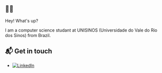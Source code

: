 ## 👋🏻

Hey! What's up?

I am a computer science studant at UNISINOS (Universidade do Vale do Rio dos Sinos) from Brazil.

## 📬 Get in touch

- [![LinkedIn](https://img.shields.io/badge/LinkedIn-%230077B5.svg?logo=linkedin&logoColor=white)](https://linkedin.com/in/otto-schmitz)


